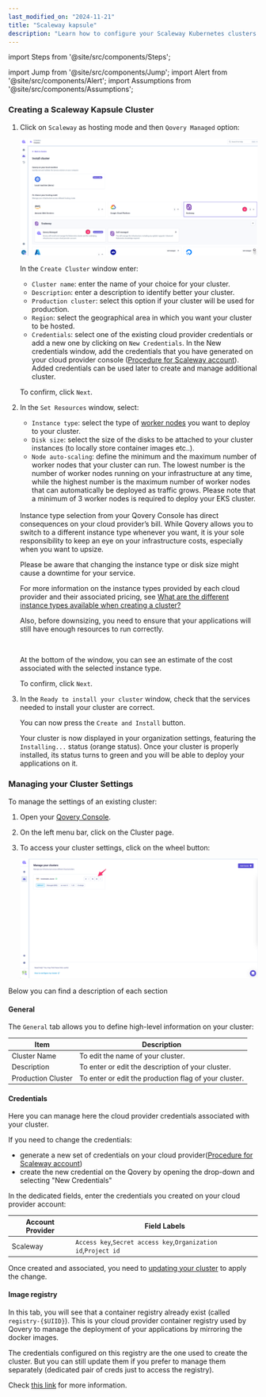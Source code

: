 ```yaml
---
last_modified_on: "2024-11-21"
title: "Scaleway kapsule"
description: "Learn how to configure your Scaleway Kubernetes clusters on Qovery"
---
```


import Steps from '@site/src/components/Steps';

import Jump from '@site/src/components/Jump';
import Alert from '@site/src/components/Alert';
import Assumptions from '@site/src/components/Assumptions';

### Creating a Scaleway Kapsule Cluster

<Steps headingDepth={3}>
<ol>
<li>

Click on `Scaleway` as hosting mode and then `Qovery Managed` option:

<p align="center">
  <img src="/img/configuration/clusters/cluster_hosting_selection_scw.png" alt="Cluster Scaleway" />
</p>


In the `Create Cluster` window enter:

* `Cluster name`: enter the name of your choice for your cluster.
* `Description`: enter a description to identify better your cluster.
* `Production cluster`: select this option if your cluster will be used for production.
* `Region`: select the geographical area in which you want your cluster to be hosted.
* `Credentials`: select one of the existing cloud provider credentials or add a new one by clicking on `New Credentials`. In the New credentials window, add the credentials that you have generated on your cloud provider console ([Procedure for Scaleway account][docs.getting-started.install-qovery.scaleway.cluster-managed-by-qovery.quickstart#attach-scaleway-credentials]). Added credentials can be used later to create and manage additional cluster.

To confirm, click `Next`.

</li>
<li>

In the `Set Resources` window, select:

* `Instance type`: select the type of [worker nodes][docs.using-qovery.configuration.clusters#what-is-a-cluster] you want to deploy to your cluster.
* `Disk size`: select the size of the disks to be attached to your cluster instances (to locally store container images etc..).
* `Node auto-scaling`: define the minimum and the maximum number of worker nodes that your cluster can run. The lowest number is the number of worker nodes running on your infrastructure at any time, while the highest number is the maximum number of worker nodes that can automatically be deployed as traffic grows. Please note that a minimum of 3 worker nodes is required to deploy your EKS cluster.

<br/>

<Alert type="warning">
Instance type selection from your Qovery Console has direct consequences on your cloud provider’s bill. While Qovery allows you to switch to a different instance type whenever you want, it is your sole responsibility to keep an eye on your infrastructure costs, especially when you want to upsize.

Please be aware that changing the instance type or disk size might cause a downtime for your service.

For more information on the instance types provided by each cloud provider and their associated pricing, see [What are the different instance types available when creating a cluster?][docs.using-qovery.configuration.clusters#what-are-the-different-instance-types-available-when-creating-a-cluster]

Also, before downsizing, you need to ensure that your applications will still have enough resources to run correctly.

</Alert>

<br/>

<Alert type="info">

At the bottom of the window, you can see an estimate of the cost associated with the selected instance type.

</Alert>

To confirm, click `Next`.

</li>
<li>

In the `Ready to install your cluster` window, check that the services needed to install your cluster are correct.

You can now press the `Create and Install` button.

Your cluster is now displayed in your organization settings, featuring the `Installing...` status (orange status). Once your cluster is properly installed, its status turns to green and you will be able to deploy your applications on it.

</li>
</ol>
</Steps>


### Managing your Cluster Settings

To manage the settings of an existing cluster:

<Steps headingDepth={3}>
<ol>
<li>

Open your [Qovery Console][urls.qovery_console].

</li>
<li>

On the left menu bar, click on the Cluster page.

</li>
<li>

To access your cluster settings, click on the wheel button:

<p align="center">
  <img src="/img/configuration/clusters/cluster_settings.png" alt="Display Cluster Settings" />
</p>

</li>

</ol>
</Steps>

Below you can find a description of each section

#### General

The `General` tab allows you to define high-level information on your cluster:

|Item|Description|
|--------------|---------------------------|
|Cluster Name|To edit the name of your cluster.|
|Description|To enter or edit the description of your cluster.|
|Production Cluster|To enter or edit the production flag of your cluster.|

#### Credentials

Here you can manage here the cloud provider credentials associated with your cluster.

If you need to change the credentials:
- generate a new set of credentials on your cloud provider([Procedure for Scaleway account][docs.getting-started.install-qovery.scaleway.cluster-managed-by-qovery.quickstart#attach-scaleway-credentials])
- create the new credential on the Qovery by opening the drop-down and selecting "New Credentials"

In the dedicated fields, enter the credentials you created on your cloud provider account:

| Account Provider | Field Labels                                   |
|------------------|------------------------------------------------|
| Scaleway              | `Access key`,`Secret access key`,`Organization id`,`Project id`|

Once created and associated, you need to [updating your cluster][docs.using-qovery.configuration.clusters#updating-a-cluster] to apply the change.

#### Image registry

In this tab, you will see that a container registry already exist (called `registry-{$UIID}`). 
This is your cloud provider container registry used by Qovery to manage the deployment of your applications by mirroring the docker images.

The credentials configured on this registry are the one used to create the cluster. But you can still update them if you prefer to manage them separately (dedicated pair of creds just to access the registry).

Check [this link][docs.using-qovery.deployment.image-mirroring] for more information.


[docs.getting-started.install-qovery.scaleway.cluster-managed-by-qovery.quickstart#attach-scaleway-credentials]: /docs/getting-started/install-qovery/scaleway/cluster-managed-by-qovery/quickstart/#attach-scaleway-credentials
[docs.using-qovery.configuration.clusters#updating-a-cluster]: /docs/using-qovery/configuration/clusters/#updating-a-cluster
[docs.using-qovery.configuration.clusters#what-are-the-different-instance-types-available-when-creating-a-cluster]: /docs/using-qovery/configuration/clusters/#what-are-the-different-instance-types-available-when-creating-a-cluster
[docs.using-qovery.configuration.clusters#what-is-a-cluster]: /docs/using-qovery/configuration/clusters/#what-is-a-cluster
[docs.using-qovery.deployment.image-mirroring]: /docs/using-qovery/deployment/image-mirroring/
[urls.qovery_console]: https://console.qovery.com
